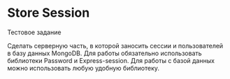 # Store Session

Тестовое задание  
    
Сделать серверную часть, в которой заносить сессии и пользователей в базу данных MongoDB.
Для работы обязательно использовать библиотеки Password и Express-session.
Для работы с базой данных можно использовать любую удобную библиотеку.